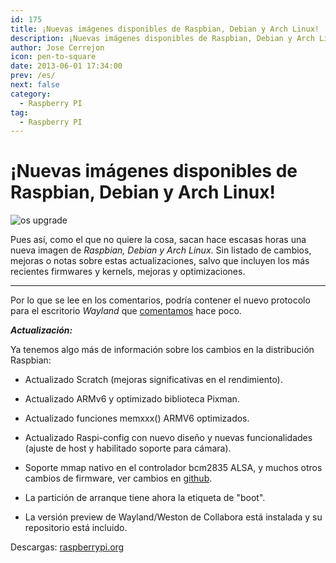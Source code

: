 ```yaml
---
id: 175
title: ¡Nuevas imágenes disponibles de Raspbian, Debian y Arch Linux!
description: ¡Nuevas imágenes disponibles de Raspbian, Debian y Arch Linux!
author: Jose Cerrejon
icon: pen-to-square
date: 2013-06-01 17:34:00
prev: /es/
next: false
category:
  - Raspberry PI
tag:
  - Raspberry PI
---
```


# ¡Nuevas imágenes disponibles de Raspbian, Debian y Arch Linux!

![os upgrade](/images/osupdate.jpg)

Pues así, como el que no quiere la cosa, sacan hace escasas horas una nueva imagen de *Raspbian, Debian y Arch Linux*. Sin listado de cambios, mejoras o notas sobre estas actualizaciones, salvo que incluyen los más recientes firmwares y kernels, mejoras y optimizaciones.

- - -
Por lo que se lee en los comentarios, podría contener el nuevo protocolo para el escritorio *Wayland* que [comentamos](/post.php?id=167) hace poco.

***Actualización:***

Ya tenemos algo más de información sobre los cambios en la distribución Raspbian:

* Actualizado Scratch (mejoras significativas en el rendimiento).

* Actualizado ARMv6 y optimizado biblioteca Pixman.

* Actualizado funciones memxxx() ARMV6 optimizados.

* Actualizado Raspi-config con nuevo diseño y nuevas funcionalidades (ajuste de host y habilitado soporte para cámara).

* Soporte mmap nativo en el controlador bcm2835 ALSA, y muchos otros cambios de firmware, ver cambios en [github](http://github.com/raspberrypi/firmware).

* La partición de arranque tiene ahora la etiqueta de "boot".

* La versión preview de Wayland/Weston de Collabora está instalada y su repositorio está incluido.

Descargas: [raspberrypi.org](http://www.raspberrypi.org/downloads)